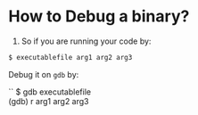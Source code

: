 # How to Debug a binary?
1. So if you are running your code by:

```c
$ executablefile arg1 arg2 arg3 
```

Debug it on `gdb` by:

``
$ gdb executablefile  
(gdb) r arg1 arg2 arg3
